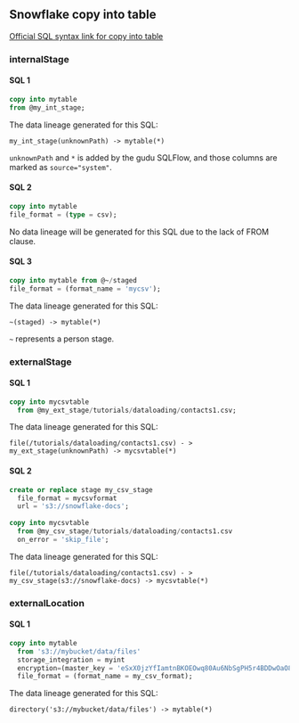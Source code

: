 ## Snowflake copy into table
[Official SQL syntax link for copy into table](https://docs.snowflake.com/en/sql-reference/sql/copy-into-table.html#)

### internalStage

#### SQL 1
```sql
copy into mytable
from @my_int_stage;
```

The data lineage generated for this SQL:
```
my_int_stage(unknownPath) -> mytable(*)
```
`unknownPath` and `*` is added by the gudu SQLFlow, and those columns are marked as `source="system"`.

#### SQL 2
```sql
copy into mytable
file_format = (type = csv);
```

No data lineage will be generated for this SQL due to the lack of FROM clause.

#### SQL 3
```sql
copy into mytable from @~/staged
file_format = (format_name = 'mycsv');
```

The data lineage generated for this SQL:
```
~(staged) -> mytable(*)
```

`~` represents a person stage.

### externalStage

#### SQL 1
```sql
copy into mycsvtable
  from @my_ext_stage/tutorials/dataloading/contacts1.csv;
```

The data lineage generated for this SQL:
```
file(/tutorials/dataloading/contacts1.csv) - > my_ext_stage(unknownPath) -> mycsvtable(*)
```

  
#### SQL 2
```sql
create or replace stage my_csv_stage
  file_format = mycsvformat
  url = 's3://snowflake-docs';
  
copy into mycsvtable
  from @my_csv_stage/tutorials/dataloading/contacts1.csv
  on_error = 'skip_file';
```

The data lineage generated for this SQL:
```
file(/tutorials/dataloading/contacts1.csv) - > my_csv_stage(s3://snowflake-docs) -> mycsvtable(*)
```

### externalLocation
#### SQL 1
```sql
copy into mytable
  from 's3://mybucket/data/files'
  storage_integration = myint
  encryption=(master_key = 'eSxX0jzYfIamtnBKOEOwq80Au6NbSgPH5r4BDDwOaO8=')
  file_format = (format_name = my_csv_format);  
```

The data lineage generated for this SQL:
```
directory('s3://mybucket/data/files') -> mytable(*)
```

